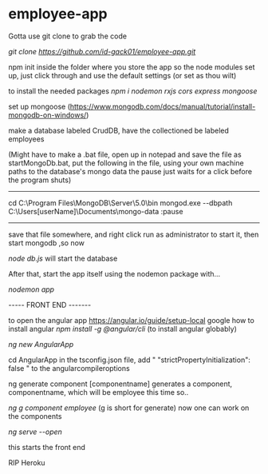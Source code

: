 # employee-app

Gotta use git clone to grab the code

*git clone https://github.com/id-gack01/employee-app.git*

npm init inside the folder where you store the app so the node modules set up, just click through and use the default settings (or set as thou wilt)

to install the needed packages
*npm i nodemon  rxjs cors express mongoose*

set up mongoose (https://www.mongodb.com/docs/manual/tutorial/install-mongodb-on-windows/)

make a database labeled CrudDB, have the collectioned be labeled employees

(Might have to make a .bat file, open up in notepad and save the file as startMongoDb.bat, put the following in the file, using your own machine paths to the database's mongo data 
the pause just waits for a click before the program shuts)


____
cd C:\Program Files\MongoDB\Server\5.0\bin
mongod.exe --dbpath C:\Users\[userName]\Documents\mongo-data
:pause
____
save that file somewhere, and right click run as administrator to start it, then start mongodb
,so now

*node db.js* will start the database

After that, start the app itself using the nodemon package with...

*nodemon app*

 ----- FRONT END -------
 
to open the angular app https://angular.io/guide/setup-local
google how to install angular
*npm install -g @angular/cli* (to install angular globably)

*ng new AngularApp*

cd AngularApp in the tsconfig.json file, add " "strictPropertyInitialization": false " to the angularcompileroptions

ng generate component [componentname] generates a component, componentname, which will be employee this time so..

*ng g component employee* (g is short for generate)
now one can work on the components 

*ng serve --open*

this starts the front end

RIP Heroku
